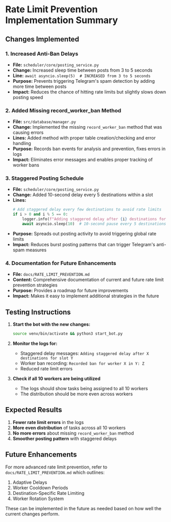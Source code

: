 # Rate Limit Prevention Implementation Summary

## Changes Implemented

### 1. Increased Anti-Ban Delays
- **File:** `scheduler/core/posting_service.py`
- **Change:** Increased sleep time between posts from 3 to 5 seconds
- **Line:** `await asyncio.sleep(5)  # INCREASED from 3 to 5 seconds`
- **Purpose:** Prevents triggering Telegram's spam detection by adding more time between posts
- **Impact:** Reduces the chance of hitting rate limits but slightly slows down posting speed

### 2. Added Missing record_worker_ban Method
- **File:** `src/database/manager.py`
- **Change:** Implemented the missing `record_worker_ban` method that was causing errors
- **Lines:** Added method with proper table creation/checking and error handling
- **Purpose:** Records ban events for analysis and prevention, fixes errors in logs
- **Impact:** Eliminates error messages and enables proper tracking of worker bans

### 3. Staggered Posting Schedule
- **File:** `scheduler/core/posting_service.py`
- **Change:** Added 10-second delay every 5 destinations within a slot
- **Lines:** 
  ```python
  # Add staggered delay every few destinations to avoid rate limits
  if i > 0 and i % 5 == 0:
      logger.info(f"Adding staggered delay after {i} destinations for slot {slot_id}")
      await asyncio.sleep(10)  # 10-second pause every 5 destinations
  ```
- **Purpose:** Spreads out posting activity to avoid triggering global rate limits
- **Impact:** Reduces burst posting patterns that can trigger Telegram's anti-spam measures

### 4. Documentation for Future Enhancements
- **File:** `docs/RATE_LIMIT_PREVENTION.md`
- **Content:** Comprehensive documentation of current and future rate limit prevention strategies
- **Purpose:** Provides a roadmap for future improvements
- **Impact:** Makes it easy to implement additional strategies in the future

## Testing Instructions

1. **Start the bot with the new changes:**
   ```bash
   source venv/bin/activate && python3 start_bot.py
   ```

2. **Monitor the logs for:**
   - Staggered delay messages: `Adding staggered delay after X destinations for slot Y`
   - Worker ban recording: `Recorded ban for worker X in Y: Z`
   - Reduced rate limit errors

3. **Check if all 10 workers are being utilized**
   - The logs should show tasks being assigned to all 10 workers
   - The distribution should be more even across workers

## Expected Results

1. **Fewer rate limit errors** in the logs
2. **More even distribution** of tasks across all 10 workers
3. **No more errors** about missing `record_worker_ban` method
4. **Smoother posting pattern** with staggered delays

## Future Enhancements

For more advanced rate limit prevention, refer to `docs/RATE_LIMIT_PREVENTION.md` which outlines:

1. Adaptive Delays
2. Worker Cooldown Periods
3. Destination-Specific Rate Limiting
4. Worker Rotation System

These can be implemented in the future as needed based on how well the current changes perform.


